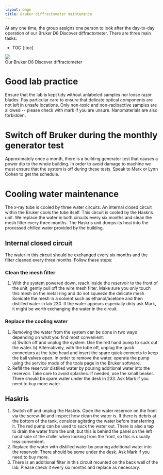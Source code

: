 ```yaml
---
layout: page
title: Bruker diffractometer maintenance
---
```


At any one time, the group assigns one person to look after the day-to-day operation of our Bruker D8 Discover diffractometer. There are three main tasks:

- TOC
  {:toc}

<div class="img_row">
    <img class="col two left" src="{{ site.baseurl }}/assets/img/Bruker.jpg">
</div>
<div class="col two left caption">
    Our Bruker D8 Discover diffractometer
</div>

# Good lab practice

Ensure that the lab is kept tidy without unlabeled samples nor loose razor blades. Pay particular care to ensure that delicate optical components are not left in unsafe locations. Only non-toxic and non-radioactive samples are allowed -- please check with mark if you are unsure. Nanomaterials are also forbidden.

# Switch off Bruker during the monthly generator test

Approximately once a month, there is a building generator test that causes a power dip to the whole building. In order to avoid damage to machine we must ensure that the system is off during these tests. Speak to Mark or Lynn Cohen to get the schedule.

# Cooling water maintenance

The x-ray tube is cooled by three water circuits. An internal closed circuit within the Bruker cools the tube itself. This circuit is cooled by the Haskris unit. We replace the water in both circuits every six months and clean the mesh filter every three months. The Haskris unit dumps its heat into the processed chilled water provided by the building.

## Internal closed circuit

The water in this circuit should be exchanged every six months and the filter cleaned every three months. Follow these steps:

### Clean the mesh filter

1. With the system powered down, reach inside the reservoir to the front of the unit, gently pull off the wire mesh filter. Make sure you only touch this mesh on the metal ring and do not squeeze the delicate mesh. Sonicate the mesh in a solvent such as ethanol/acetone and then distilled water in lab 230. If the water appears especially dirty ask Mark, it might be worth exchanging the water in the circuit.

### Replace the cooling water

1. Removing the water from the system can be done in two ways depending on what you find most convenient:  
   a) Switch off and unplug the system. Use the red hand pump to suck out the water.
   b) Alternatively, with the tube off, unplug the quick connectors at the tube head and insert the spare quick connects to keep the ball valves open. In order to remove the water, operate the pump using the service mode of the tools page in the Bruker software.
1. Refill the reservoir distilled water by pouring additional water into the reservoir. Take care to avoid splashes. If needed, use the small beaker. There should be spare water under the desk in 233. Ask Mark if you need to buy more water.

## Haskris

1. Switch off and unplug the Haskris. Open the water reservoir on the front via the screw-lid and inspect how clean the water is. If there is debris at the bottom of the tank, consider agitating the water before transferring it. The red pump can be used to suck the water out. There is also a tap to drain the water from the unit, but this is behind the panel on the left hand side of the chiller when looking from the front, so this is usually less convenient.
1. Replace the water with distilled water by pouring additional water into the reservoir. There should be some under the desk. Ask Mark if you need to buy more.
1. There is an additional filter in this circuit mounted on the back wall of the lab. Please check it every six months and replace as necessary.
